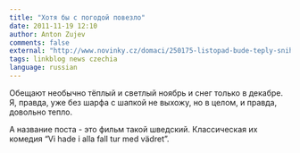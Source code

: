 ```yaml
---
title: "Хотя бы с погодой повезло"
date: 2011-11-19 12:10
author: Anton Zujev
comments: false
external: "http://www.novinky.cz/domaci/250175-listopad-bude-teply-snih-se-objevi-v-prosinci.html"
tags: linkblog news czechia
language: russian
---
```


Обещают необычно тёплый и светлый ноябрь и снег только в декабре. Я, правда, уже без шарфа с шапкой не выхожу, но в целом, и правда, довольно тепло.

А название поста - это фильм такой шведский. Классическая их комедия “Vi hade i alla fall tur med vädret”.
